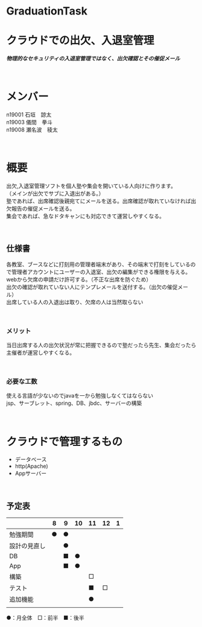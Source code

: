 # GraduationTask  

# クラウドでの出欠、入退室管理
***物理的なセキュリティの入退室管理ではなく、出欠確認とその催促メール***  

<br />  

# メンバー
n19001 石垣　諒太  
n19003 儀間　拳斗  
n19008 瀬名波　稜太 

<br />  

# 概要  
出欠,入退室管理ソフトを個人塾や集会を開いている人向けに作ります。  
（メインが出欠でサブに入退出がある。）  
塾であれば、出席確認後親宛てにメールを送る。出席確認が取れていなければ出欠報告の催促メールを送る。  
集会であれば、急なドタキャンにも対応できて運営しやすくなる。

<br />  

## 仕様書  
各教室、ブースなどに打刻用の管理者端末があり、その端末で打刻をしているので管理者アカウントにユーザーの入退室、出欠の編集ができる権限を与える。  
webから欠席の申請だけ許可する。（不正な出席を防ぐため）  
出欠の確認が取れていない人にテンプレメールを送付する。（出欠の催促メール）  
出席している人の入退出は取り、欠席の人は当然取らない  

<br />  

### メリット  
当日出席する人の出欠状況が常に把握できるので塾だったら先生、集会だったら主催者が運営しやすくなる。

<br />  

### 必要な工数
使える言語が少ないのでjavaを一から勉強しなくてはならない  
jsp、サーブレット、spring、DB、jbdc、サーバーの構築  

<br />

# クラウドで管理するもの
* データベース  
* http(Apache)  
* Appサーバー  
<br />  
 


## 予定表



| | 8 | 9 | 10 | 11 | 12 | 1 |
| ---- | ---- | ---- | ---- | ---- | ---- | ---- |
| 勉強期間 | ● | ● |  |  |  |  |
| 設計の見直し |  | ● |  |  |  |  |
| DB |  | ■ | ● |  |  |  |
| App |  | ■ | ● |  |  |  |
| 構築 |  |  |  | □ |  |  |
| テスト |  |  |  | ■ | □ |  |
| 追加機能 |  |  |  | ● |  |  |
|  |  |  |  |  |  |  |

●：月全体　□：前半　■：後半


<br />

